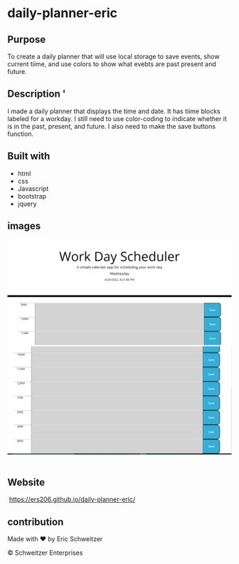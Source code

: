 # daily-planner-eric

## Purpose
To create a daily planner that will use local storage to save events, show current tiime, and use colors to show what evebts are past present and future. 

## Description '

I made a daily planner that displays the time and date. It has tiime blocks labeled for a workday. I still need to use color-coding to indicate whether it is in the past, present, and future. I also need to make the save buttons function. 



## Built with
* html
* css
* Javascript
* bootstrap
* jquery


## images

![](./Screenshot%202022-06-29%20163009.png)
![](./Screenshot%202022-06-29%20211141.png)
![]()
![]()
![]()

## Website
 https://ers206.github.io/daily-planner-eric/

## contribution
Made with ❤️ by Eric Schweitzer 

&copy; Schweitzer Enterprises